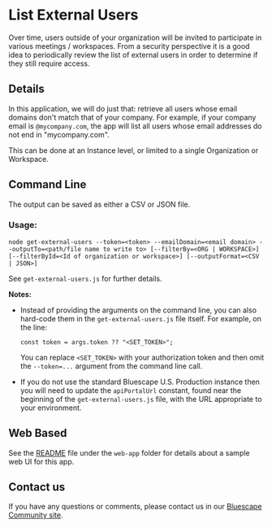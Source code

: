 # List External Users

Over time, users outside of your organization will be invited to participate in various meetings / workspaces. From a security perspective it is a good idea to periodically review the list of external users in order to determine if they still require access.

## Details
In this application, we will do just that: retrieve all users whose email domains don't match that of your company. For example, if your company email is `@mycompany.com`, the app will list all users whose email addresses do not end in "mycompany.com".

This can be done at an Instance level, or limited to a single Organization or Workspace.

## Command Line
The output can be saved as either a CSV or JSON file.

### Usage:

 `node get-external-users --token=<token> --emailDomain=<email domain> --outputTo=<path/file name to write to>
 [--filterBy=<ORG | WORKSPACE>]
 [--filterById=<Id of organization or workspace>] [--outputFormat=<CSV | JSON>]`

See `get-external-users.js` for further details.

**Notes:**

- Instead of providing the arguments on the command line, you can also hard-code them in the `get-external-users.js` file itself. For example, on the line:

  `const token = args.token ?? "<SET_TOKEN>";`

  You can replace `<SET_TOKEN>` with your authorization token and then omit the `--token=...` argument from the command line call.

- If you do not use the standard Bluescape U.S. Production instance then you will need to update the `apiPortalUrl` constant, found near the beginning of the `get-external-users.js` file, with the URL appropriate to your environment.

## Web Based
See the [README](./web-app/README.md) file under the `web-app` folder for details about a sample web UI for this app.

## Contact us

If you have any questions or comments, please contact us in our [Bluescape Community site](https://community.bluescape.com/c/developer/14).